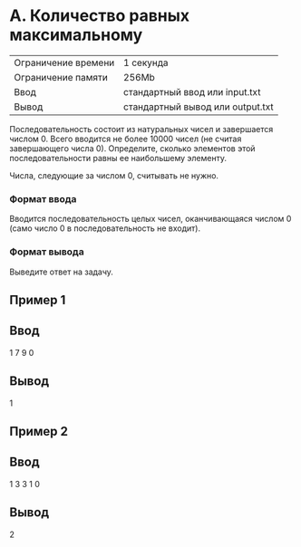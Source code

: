 # A. Количество равных максимальному
|  |  |
|--|--|
|Ограничение времени | 1 секунда |
|Ограничение памяти | 256Mb|
|Ввод | стандартный ввод или input.txt|
|Вывод | стандартный вывод или output.txt|

Последовательность состоит из натуральных чисел и завершается числом 0. Всего вводится не более 10000 чисел (не считая завершающего числа 0). Определите, сколько элементов этой последовательности равны ее наибольшему элементу.

Числа, следующие за числом 0, считывать не нужно.

### Формат ввода
Вводится последовательность целых чисел, оканчивающаяся числом 0 (само число 0 в последовательность не входит).

### Формат вывода
Выведите ответ на задачу. 

## Пример 1
## Ввод	
1
7
9
0


## Вывод
1

## Пример 2
## Ввод	
1
3
3
1
0


## Вывод
2
